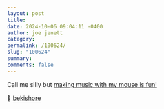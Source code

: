 ```yaml
---
layout: post
title: 
date: 2024-10-06 09:04:11 -0400
author: joe jenett
category: 
permalink: /100624/
slug: "100624"
summary: 
comments: false
---
```

Call me silly but [making music with my mouse is fun!](https://noise.jake.fun/)

🎩 [bekishore](https://pinboard.in/u:bekishore)



<a style="display:none;" href="https://brid.gy/publish/mastodon"><small>(cross-posted to mastodon)</small></a>